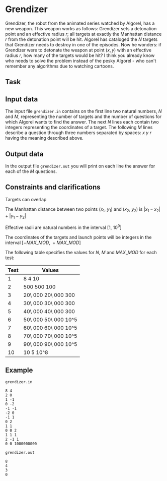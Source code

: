 # Grendizer

Grendizer, the robot from the animated series watched by Algorel, has a new weapon. This weapon works as follows: Grendizer sets a detonation point and an effective radius $r$; all targets at exactly the Manhattan distance $r$ from the detonation point will be hit. Algorel has cataloged the $N$ targets that Grendizer needs to destroy in one of the episodes. Now he wonders: if Grendizer were to detonate the weapon at point $(x, y)$ with an effective radius $r$, how many of the targets would be hit? I think you already know who needs to solve the problem instead of the pesky Algorel - who can't remember any algorithms due to watching cartoons.

## Task

## Input data

The input file `grendizer.in` contains on the first line two natural numbers, $N$ and $M$, representing the number of targets and the number of questions for which Algorel wants to find the answer.
The next $N$ lines each contain two integers representing the coordinates of a target. The following $M$ lines describe a question through three numbers separated by spaces: $x\ y\ r$ having the meaning described above.

## Output data

In the output file `grendizer.out` you will print on each line the answer for each of the $M$ questions.

## Constraints and clarifications

Targets can overlap

The Manhattan distance between two points $(x_1,\ y_1)$ and $(x_2,\ y_2)$ is $|x_1 - x_2| + |y_1 - y_2|$

Effective radii are natural numbers in the interval $[1,\ 10^9]$

The coordinates of the targets and launch points will be integers in the interval $[-MAX\_MOD,\ +MAX\_MOD]$

The following table specifies the values for $N$, $M$ and $MAX\_MOD$ for each test:

| Test | Values           |
|------|------------------|
| 1    | 8 4 10           |
| 2    | 500 500 100      |
| 3    | 20\ 000 20\ 000 300 |
| 4    | 30\ 000 30\ 000 300|
| 5    | 40\ 000 40\ 000 300|
| 6    | 50\ 000 50\ 000 10^5|
| 7    | 60\ 000 60\ 000 10^5|
| 8    | 70\ 000 70\ 000 10^5|
| 9    | 90\ 000 90\ 000 10^5|
| 10   | 10 5 10^8        |

## Example

`grendizer.in`

```
8 4
2 0
1 -1
0 -2
-1 -1
-2 0
-1 1
0 2
1 1
0 0 2
1 1 1
2 -1 1
0 0 1000000000
```

`grendizer.out`

```
8
4
3
0
```